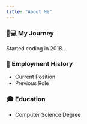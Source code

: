 ```yaml
---
title: "About Me"
---
```


### 👨💻 My Journey
Started coding in 2018...

### 🏢 Employment History
- Current Position
- Previous Role

### 🎓 Education
- Computer Science Degree